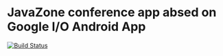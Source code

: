 JavaZone conference app absed on Google I/O Android App
=======================================================

[![Build Status](https://travis-ci.org/javaBin/AndroiditoJZ.svg?branch=master)](https://travis-ci.org/javaBin/AndroiditoJZ)

